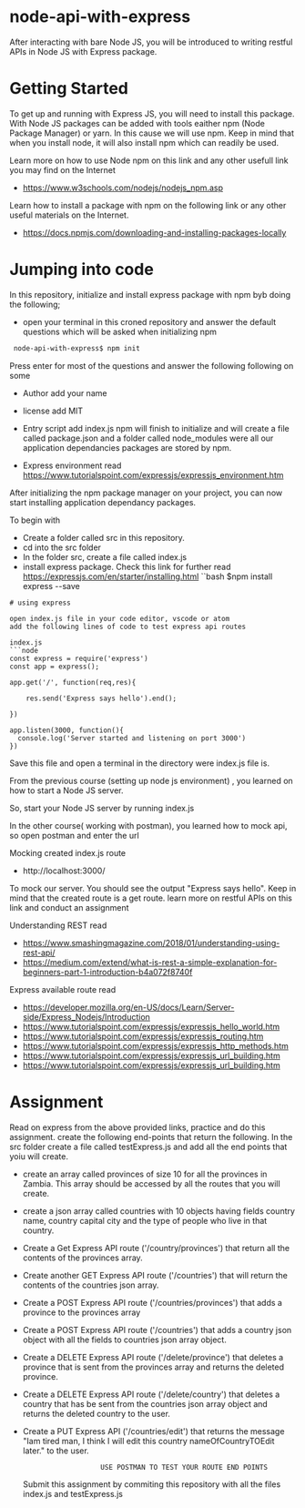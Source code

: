 # node-api-with-express
After interacting with bare Node JS, you will be introduced to writing restful APIs in Node JS with Express package.

# Getting Started

To get up and running with Express JS, you will need to install this package. With Node JS packages can be added with tools eaither npm (Node Package Manager) or yarn. In this cause we will use npm. Keep in mind that when you install node, it will also install npm which can readily be used.

Learn more on how to use Node npm on this link and any other usefull link you may find on the Internet 
- https://www.w3schools.com/nodejs/nodejs_npm.asp

Learn how to install a package with npm on the following link or any other useful materials on the Internet.
- https://docs.npmjs.com/downloading-and-installing-packages-locally

# Jumping into code

In this repository, initialize and install express package with npm byb doing the following;
- open your terminal in this croned repository
and answer the default questions which will be asked when initializing npm
```bash
 node-api-with-express$ npm init
 ```
 Press enter for most of the questions and answer the following following on some
  - Author add your name
  - license add MIT
  - Entry script add index.js
npm will finish to initialize and will create a file called package.json and a folder called node_modules were all our application dependancies packages are stored by npm.

- Express environment read https://www.tutorialspoint.com/expressjs/expressjs_environment.htm

After initializing the npm package manager on your project, you can now start installing application dependancy packages.

To begin with 
- Create a folder called src in this repository.
- cd into the src folder
- In the folder src, create a file called index.js
- install express package. Check this link for further read https://expressjs.com/en/starter/installing.html
``bash
  $npm install express --save
```
# using express

open index.js file in your code editor, vscode or atom
add the following lines of code to test express api routes

index.js
```node
const express = require('express')
const app = express();

app.get('/', function(req,res){
   
    res.send('Express says hello').end();
    
})

app.listen(3000, function(){
  console.log('Server started and listening on port 3000')
})

```

Save this file and open a terminal in the directory were index.js file is.

From the previous course (setting up node js environment) , you learned on how to start a Node JS server.

So, start your Node JS server by running index.js

In the other course( working with postman), you learned how to mock api, so open postman and enter the url

Mocking created index.js route 
 - http://localhost:3000/

To mock our server. You should see the output "Express says hello". Keep in mind that the created route is a get route. learn more on restful APIs on this link and conduct an assignment

Understanding REST read 
  - https://www.smashingmagazine.com/2018/01/understanding-using-rest-api/
  -  https://medium.com/extend/what-is-rest-a-simple-explanation-for-beginners-part-1-introduction-b4a072f8740f
  
Express available route read 
   - https://developer.mozilla.org/en-US/docs/Learn/Server-side/Express_Nodejs/Introduction
   - https://www.tutorialspoint.com/expressjs/expressjs_hello_world.htm
   - https://www.tutorialspoint.com/expressjs/expressjs_routing.htm
   - https://www.tutorialspoint.com/expressjs/expressjs_http_methods.htm
   - https://www.tutorialspoint.com/expressjs/expressjs_url_building.htm
   - https://www.tutorialspoint.com/expressjs/expressjs_url_building.htm
   
 # Assignment
 
Read on express from the above provided links, practice and do this assignment.
create the following end-points that return the following. In the src folder create a file called testExpress.js and add all the end points that yoiu will create.
 
 - create an array called provinces of size 10 for all the provinces in Zambia. This array should be accessed by all the                routes that you will create.
 
 - create a json array called countries with 10 objects having fields country name, country capital city and the type of people who live in that country.
 
 - Create a Get Express API route ('/country/provinces') that return all the contents of the provinces array.
 - Create another GET Express API route ('/countries') that will return the contents of the countries json array.
 - Create a POST Express API route ('/countries/provinces') that adds a province to the provinces array
 - Create a POST Express API route ('/countries') that adds a country json object with all the fields to countries json array object.
 
 - Create a DELETE Express API route ('/delete/province') that deletes a province that is sent from the provinces array and returns the deleted province.
 
 - Create a DELETE Express API route ('/delete/country') that deletes a country that has be sent from the countries json array object and returns the deleted country to the user.
 
 - Create a PUT Express API ('/countries/edit') that returns the message "Iam tired man, I think I will edit this country nameOfCountryTOEdit later." to the user.
 
                          USE POSTMAN TO TEST YOUR ROUTE END POINTS
 
 
     Submit this assignment by commiting this repository with all the files index.js and testExpress.js
 
 
 




















